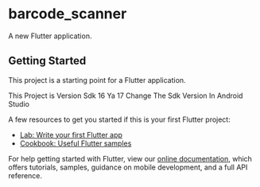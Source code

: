 # barcode_scanner

A new Flutter application.

## Getting Started

This project is a starting point for a Flutter application.

This Project is Version Sdk 16 Ya 17 Change The Sdk Version In Android Studio

A few resources to get you started if this is your first Flutter project:

- [Lab: Write your first Flutter app](https://flutter.dev/docs/get-started/codelab)
- [Cookbook: Useful Flutter samples](https://flutter.dev/docs/cookbook)

For help getting started with Flutter, view our
[online documentation](https://flutter.dev/docs), which offers tutorials,
samples, guidance on mobile development, and a full API reference.
